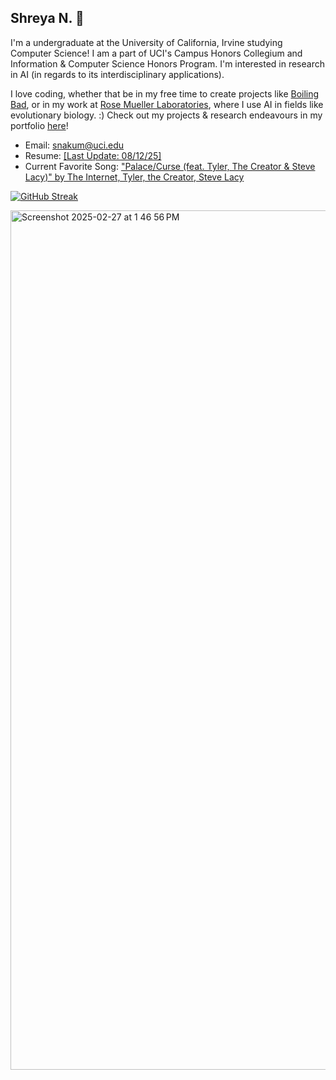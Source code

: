 ## Shreya N. 💽
I'm a undergraduate at the University of California, Irvine studying Computer Science! I am a part of UCI's Campus Honors Collegium and Information & Computer Science Honors Program. I'm interested in research in AI (in regards to its interdisciplinary applications).

I love coding, whether that be in my free time to create projects like [Boiling Bad](https://sn82978.github.io/BOILING-BAD/), or in my work at [Rose Mueller Laboratories](https://rosemuellerlabs.bio.uci.edu/), where I use AI in fields like evolutionary biology.
:)
Check out my projects & research endeavours in my portfolio [here](https://sn82978.github.io/)!

- Email: [snakum@uci.edu](mailto:snakum@uci.edu)
- Resume: [[Last Update: 08/12/25]](https://www.overleaf.com/read/xybzcsttbhfw#5b2f24)
- Current Favorite Song: ["Palace/Curse (feat. Tyler, The Creator & Steve Lacy)" by The Internet, Tyler, the Creator, Steve Lacy](https://open.spotify.com/track/300DUx4tdtCdGEUXR032jA?si=5ec883d55e684bc5)


[![GitHub Streak](https://streak-stats.demolab.com/?user=sn82978&theme=dark)](https://git.io/streak-stats)

<img width="1375" alt="Screenshot 2025-02-27 at 1 46 56 PM" src="https://github.com/user-attachments/assets/8a994977-7a53-478f-a61a-67f68a516e99" />
